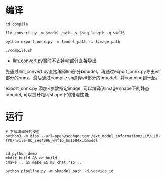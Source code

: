 # 编译

``` shell
cd compile

llm_convert.py -m $model_path -s $seq_length -q w4f16

python export_onnx.py -m $model_path -i $image_path

./compile.sh
```
* llm_convert.py暂时不支持vit部分直接导出

先通过llm_convert.py直接编译llm部分bmodel，再通过export_onnx.py导出vit部分的onnx，最后通过compile.sh编译vit部分的bmodel，并combine到一起。


export_onnx.py 添加-i参数指定image, 可以编译该image shape下的静态bmodel, 可以提升相同shape下的推理性能


# 运行
``` shell
# 下载编译好的模型
python3 -m dfss --url=open@sophgo.com:/ext_model_information/LLM/LLM-TPU/nvila-8b_seq4096_w4f16_bm1684x.bmodel


cd python_demo
mkdir build && cd build 
cmake .. && make && mv chat.*so ..

python pipeline.py -m $bmodel_path -d $device_id
```
